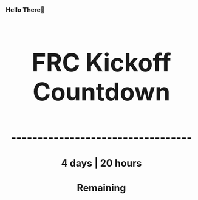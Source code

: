 ### Hello There👋

<!---START-TIMER--->
<h3 align='center' style='font-size: 64px;'>FRC Kickoff Countdown</h3>
<h3 align='center' style='font-size: 30px;'>----------------------------------</h3>
<h3 align='center' style='font-size: 25px;'>4 days | 20 hours</h3>
<h3 align='center' style='font-size: 25px;'>Remaining</h3>
<!---END-TIMER--->
